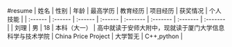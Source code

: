 #resume
| 姓名 | 性别 | 年龄 | 最高学历 | 教育经历 | 项目经历 | 获奖情况 | 个人技能 |
| :------ | :------ | :------ | :------ | :------- | :------- | :------- | :------- |
| 刘理 | 男 | 18 | 本科（大一） | 高中就读于安师大附中，现就读于厦门大学信息科学与技术学院 | China Price Project | 大学暂无 | C++,python |
